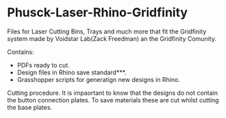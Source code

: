 # Phusck-Laser-Rhino-Gridfinity
Files for Laser Cutting Bins, Trays and much more that fit the Gridfinity system made by Voidstar Lab(Zack Freedman) an the Gridfinity Comunity.

Contains: 
- PDFs ready to cut.
- Design files in Rhino save standard***.
- Grasshopper scripts for generatign new designs in Rhino.

Cutting procedure.
It is impaortant to know that the designs do not contain the button connection plates. To save materials these are cut whilst cutting the base plates.
